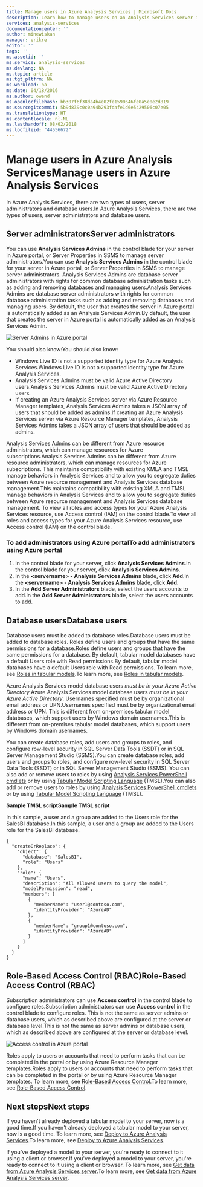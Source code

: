 ```yaml
---
title: Manage users in Azure Analysis Services | Microsoft Docs
description: Learn how to manage users on an Analysis Services server in Azure.
services: analysis-services
documentationcenter: ''
author: minewiskan
manager: erikre
editor: ''
tags: ''
ms.assetid: ''
ms.service: analysis-services
ms.devlang: NA
ms.topic: article
ms.tgt_pltfrm: NA
ms.workload: na
ms.date: 04/18/2016
ms.author: owend
ms.openlocfilehash: bb307f6f38da4b4e02fe1590646fe0a5e0e2d819
ms.sourcegitcommit: 5b9d839c0c0a94b293fdafe1d6e5429506c07e05
ms.translationtype: HT
ms.contentlocale: nl-NL
ms.lasthandoff: 08/02/2018
ms.locfileid: "44556672"
---
```

# <a name="manage-users-in-azure-analysis-services"></a><span data-ttu-id="e8df3-103">Manage users in Azure Analysis Services</span><span class="sxs-lookup"><span data-stu-id="e8df3-103">Manage users in Azure Analysis Services</span></span>
<span data-ttu-id="e8df3-104">In Azure Analysis Services, there are two types of users, server administrators and database users.</span><span class="sxs-lookup"><span data-stu-id="e8df3-104">In Azure Analysis Services, there are two types of users, server administrators and database users.</span></span> 

## <a name="server-administrators"></a><span data-ttu-id="e8df3-105">Server administrators</span><span class="sxs-lookup"><span data-stu-id="e8df3-105">Server administrators</span></span>
<span data-ttu-id="e8df3-106">You can use **Analysis Services Admins** in the control blade for your server in Azure portal, or Server Properties in SSMS to manage server administrators.</span><span class="sxs-lookup"><span data-stu-id="e8df3-106">You can use **Analysis Services Admins** in the control blade for your server in Azure portal, or Server Properties in SSMS to manage server administrators.</span></span> <span data-ttu-id="e8df3-107">Analysis Services Admins are database server administrators with rights for common database administration tasks such as adding and removing databases and managing users.</span><span class="sxs-lookup"><span data-stu-id="e8df3-107">Analysis Services Admins are database server administrators with rights for common database administration tasks such as adding and removing databases and managing users.</span></span> <span data-ttu-id="e8df3-108">By default, the user that creates the server in Azure portal is automatically added as an Analysis Services Admin.</span><span class="sxs-lookup"><span data-stu-id="e8df3-108">By default, the user that creates the server in Azure portal is automatically added as an Analysis Services Admin.</span></span>

![Server Admins in Azure portal](https://docstestmedia1.blob.core.windows.net/azure-media/articles/analysis-services/media/analysis-services-manage-users/aas-manage-users-admins.png)

<span data-ttu-id="e8df3-110">You should also know:</span><span class="sxs-lookup"><span data-stu-id="e8df3-110">You should also know:</span></span>

* <span data-ttu-id="e8df3-111">Windows Live ID is not a supported identity type for Azure Analysis Services.</span><span class="sxs-lookup"><span data-stu-id="e8df3-111">Windows Live ID is not a supported identity type for Azure Analysis Services.</span></span>  
* <span data-ttu-id="e8df3-112">Analysis Services Admins must be valid Azure Active Directory users.</span><span class="sxs-lookup"><span data-stu-id="e8df3-112">Analysis Services Admins must be valid Azure Active Directory users.</span></span>
* <span data-ttu-id="e8df3-113">If creating an Azure Analysis Services server via Azure Resource Manager templates, Analysis Services Admins takes a JSON array of users that should be added as admins.</span><span class="sxs-lookup"><span data-stu-id="e8df3-113">If creating an Azure Analysis Services server via Azure Resource Manager templates, Analysis Services Admins takes a JSON array of users that should be added as admins.</span></span>

<span data-ttu-id="e8df3-114">Analysis Services Admins can be different from Azure resource administrators, which can manage resources for Azure subscriptions.</span><span class="sxs-lookup"><span data-stu-id="e8df3-114">Analysis Services Admins can be different from Azure resource administrators, which can manage resources for Azure subscriptions.</span></span> <span data-ttu-id="e8df3-115">This maintains compatibility with existing XMLA and TMSL manage behaviors in Analysis Services and to allow you to segregate duties between Azure resource management and Analysis Services database management.</span><span class="sxs-lookup"><span data-stu-id="e8df3-115">This maintains compatibility with existing XMLA and TMSL manage behaviors in Analysis Services and to allow you to segregate duties between Azure resource management and Analysis Services database management.</span></span> <span data-ttu-id="e8df3-116">To view all roles and access types for your Azure Analysis Services resource, use Access control (IAM) on the control blade.</span><span class="sxs-lookup"><span data-stu-id="e8df3-116">To view all roles and access types for your Azure Analysis Services resource, use Access control (IAM) on the control blade.</span></span>

### <a name="to-add-administrators-using-azure-portal"></a><span data-ttu-id="e8df3-117">To add administrators using Azure portal</span><span class="sxs-lookup"><span data-stu-id="e8df3-117">To add administrators using Azure portal</span></span>
1. <span data-ttu-id="e8df3-118">In the control blade for your server, click **Analysis Services Admins**.</span><span class="sxs-lookup"><span data-stu-id="e8df3-118">In the control blade for your server, click **Analysis Services Admins**.</span></span>
2. <span data-ttu-id="e8df3-119">In the **\<servername> - Analysis Services Admins** blade, click **Add**.</span><span class="sxs-lookup"><span data-stu-id="e8df3-119">In the **\<servername> - Analysis Services Admins** blade, click **Add**.</span></span>
3. <span data-ttu-id="e8df3-120">In the **Add Server Administrators** blade, select the users accounts to add.</span><span class="sxs-lookup"><span data-stu-id="e8df3-120">In the **Add Server Administrators** blade, select the users accounts to add.</span></span>

## <a name="database-users"></a><span data-ttu-id="e8df3-121">Database users</span><span class="sxs-lookup"><span data-stu-id="e8df3-121">Database users</span></span>
<span data-ttu-id="e8df3-122">Database users must be added to database roles.</span><span class="sxs-lookup"><span data-stu-id="e8df3-122">Database users must be added to database roles.</span></span> <span data-ttu-id="e8df3-123">Roles define users and groups that have the same permissions for a database.</span><span class="sxs-lookup"><span data-stu-id="e8df3-123">Roles define users and groups that have the same permissions for a database.</span></span> <span data-ttu-id="e8df3-124">By default, tabular model databases have a default Users role with Read permissions.</span><span class="sxs-lookup"><span data-stu-id="e8df3-124">By default, tabular model databases have a default Users role with Read permissions.</span></span> <span data-ttu-id="e8df3-125">To learn more, see [Roles in tabular models](https://msdn.microsoft.com/library/hh213165.aspx).</span><span class="sxs-lookup"><span data-stu-id="e8df3-125">To learn more, see [Roles in tabular models](https://msdn.microsoft.com/library/hh213165.aspx).</span></span>

<span data-ttu-id="e8df3-126">Azure Analysis Services model database users *must be in your Azure Active Directory*.</span><span class="sxs-lookup"><span data-stu-id="e8df3-126">Azure Analysis Services model database users *must be in your Azure Active Directory*.</span></span> <span data-ttu-id="e8df3-127">Usernames specified must be by organizational email address or UPN.</span><span class="sxs-lookup"><span data-stu-id="e8df3-127">Usernames specified must be by organizational email address or UPN.</span></span> <span data-ttu-id="e8df3-128">This is different from on-premises tabular model databases, which support users by Windows domain usernames.</span><span class="sxs-lookup"><span data-stu-id="e8df3-128">This is different from on-premises tabular model databases, which support users by Windows domain usernames.</span></span> 

<span data-ttu-id="e8df3-129">You can create database roles, add users and groups to roles, and configure row-level security in SQL Server Data Tools (SSDT) or in SQL Server Management Studio (SSMS).</span><span class="sxs-lookup"><span data-stu-id="e8df3-129">You can create database roles, add users and groups to roles, and configure row-level security in SQL Server Data Tools (SSDT) or in SQL Server Management Studio (SSMS).</span></span> <span data-ttu-id="e8df3-130">You can also add or remove users to roles by using [Analysis Services PowerShell cmdlets](https://msdn.microsoft.com/library/hh758425.aspx) or by using [Tabular Model Scripting Language](https://msdn.microsoft.com/library/mt614797.aspx) (TMSL).</span><span class="sxs-lookup"><span data-stu-id="e8df3-130">You can also add or remove users to roles by using [Analysis Services PowerShell cmdlets](https://msdn.microsoft.com/library/hh758425.aspx) or by using [Tabular Model Scripting Language](https://msdn.microsoft.com/library/mt614797.aspx) (TMSL).</span></span>

<span data-ttu-id="e8df3-131">**Sample TMSL script**</span><span class="sxs-lookup"><span data-stu-id="e8df3-131">**Sample TMSL script**</span></span>

<span data-ttu-id="e8df3-132">In this sample, a user and a group are added to the Users role for the SalesBI database.</span><span class="sxs-lookup"><span data-stu-id="e8df3-132">In this sample, a user and a group are added to the Users role for the SalesBI database.</span></span>

```
{
  "createOrReplace": {
    "object": {
      "database": "SalesBI",
      "role": "Users"
    },
    "role": {
      "name": "Users",
      "description": "All allowed users to query the model",
      "modelPermission": "read",
      "members": [
        {
          "memberName": "user1@contoso.com",
          "identityProvider": "AzureAD"
        },
        {
          "memberName": "group1@contoso.com",
          "identityProvider": "AzureAD"
        }
      ]
    }
  }
}
```

## <a name="role-based-access-control-rbac"></a><span data-ttu-id="e8df3-133">Role-Based Access Control (RBAC)</span><span class="sxs-lookup"><span data-stu-id="e8df3-133">Role-Based Access Control (RBAC)</span></span>

<span data-ttu-id="e8df3-134">Subscription administrators can use **Access control** in the control blade to configure roles.</span><span class="sxs-lookup"><span data-stu-id="e8df3-134">Subscription administrators can use **Access control** in the control blade to configure roles.</span></span> <span data-ttu-id="e8df3-135">This is not the same as server admins or database users, which as described above are configured at the server or database level.</span><span class="sxs-lookup"><span data-stu-id="e8df3-135">This is not the same as server admins or database users, which as described above are configured at the server or database level.</span></span> 

![Access control in Azure portal](https://docstestmedia1.blob.core.windows.net/azure-media/articles/analysis-services/media/analysis-services-manage-users/aas-manage-users-rbac.png)

<span data-ttu-id="e8df3-137">Roles apply to users or accounts that need to perform tasks that can be completed in the portal or by using Azure Resource Manager templates.</span><span class="sxs-lookup"><span data-stu-id="e8df3-137">Roles apply to users or accounts that need to perform tasks that can be completed in the portal or by using Azure Resource Manager templates.</span></span> <span data-ttu-id="e8df3-138">To learn more, see [Role-Based Access Control](../active-directory/role-based-access-control-what-is.md).</span><span class="sxs-lookup"><span data-stu-id="e8df3-138">To learn more, see [Role-Based Access Control](../active-directory/role-based-access-control-what-is.md).</span></span>

## <a name="next-steps"></a><span data-ttu-id="e8df3-139">Next steps</span><span class="sxs-lookup"><span data-stu-id="e8df3-139">Next steps</span></span>
<span data-ttu-id="e8df3-140">If you haven't already deployed a tabular model to your server, now is a good time.</span><span class="sxs-lookup"><span data-stu-id="e8df3-140">If you haven't already deployed a tabular model to your server, now is a good time.</span></span> <span data-ttu-id="e8df3-141">To learn more, see [Deploy to Azure Analysis Services](analysis-services-deploy.md).</span><span class="sxs-lookup"><span data-stu-id="e8df3-141">To learn more, see [Deploy to Azure Analysis Services](analysis-services-deploy.md).</span></span>

<span data-ttu-id="e8df3-142">If you've deployed a model to your server, you're ready to connect to it using a client or browser.</span><span class="sxs-lookup"><span data-stu-id="e8df3-142">If you've deployed a model to your server, you're ready to connect to it using a client or browser.</span></span> <span data-ttu-id="e8df3-143">To learn more, see [Get data from Azure Analysis Services server](analysis-services-connect.md).</span><span class="sxs-lookup"><span data-stu-id="e8df3-143">To learn more, see [Get data from Azure Analysis Services server](analysis-services-connect.md).</span></span>



